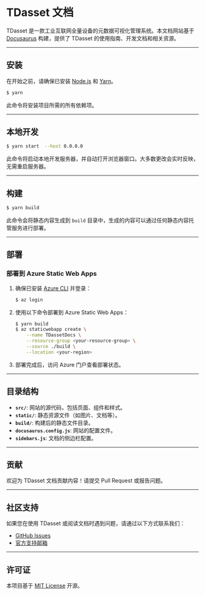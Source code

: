 # TDasset 文档

TDasset 是一款工业互联网全量设备的元数据可视化管理系统。本文档网站基于 [Docusaurus](https://docusaurus.io/) 构建，提供了 TDasset 的使用指南、开发文档和相关资源。

---

## 安装

在开始之前，请确保已安装 [Node.js](https://nodejs.org/) 和 [Yarn](https://yarnpkg.com/)。

```bash
$ yarn
```

此命令将安装项目所需的所有依赖项。

---

## 本地开发

```bash
$ yarn start  --host 0.0.0.0
```

此命令将启动本地开发服务器，并自动打开浏览器窗口。大多数更改会实时反映，无需重启服务器。

---

## 构建

```bash
$ yarn build
```

此命令会将静态内容生成到 `build` 目录中，生成的内容可以通过任何静态内容托管服务进行部署。

---

## 部署

### 部署到 Azure Static Web Apps

1. 确保已安装 [Azure CLI](https://learn.microsoft.com/en-us/cli/azure/install-azure-cli) 并登录：
   ```bash
   $ az login
   ```

2. 使用以下命令部署到 Azure Static Web Apps：
   ```bash
   $ yarn build
   $ az staticwebapp create \
       --name TDassetDocs \
       --resource-group <your-resource-group> \
       --source ./build \
       --location <your-region>
   ```

3. 部署完成后，访问 Azure 门户查看部署状态。

---

## 目录结构

- **`src/`**: 网站的源代码，包括页面、组件和样式。
- **`static/`**: 静态资源文件（如图片、文档等）。
- **`build/`**: 构建后的静态文件目录。
- **`docusaurus.config.js`**: 网站的配置文件。
- **`sidebars.js`**: 文档的侧边栏配置。

---

## 贡献

欢迎为 TDasset 文档贡献内容！请提交 Pull Request 或报告问题。

---

## 社区支持

如果您在使用 TDasset 或阅读文档时遇到问题，请通过以下方式联系我们：
- [GitHub Issues](https://github.com/your-repo/issues)
- [官方支持邮箱](mailto:support@tdasset.ai)

---

## 许可证

本项目基于 [MIT License](LICENSE) 开源。